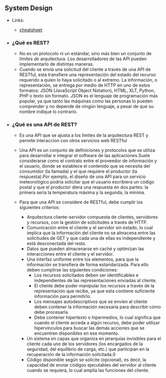 ## System Design 

- Links:
    + [cheatsheet](https://gist.github.com/vasanthk/485d1c25737e8e72759f)
  

- ### ¿Qué es REST?
  * No es un protocolo ni un estándar, sino más bien un conjunto de límites de arquitectura. Los desarrolladores de las API pueden implementarlo de distintas maneras.
  * Cuando se envía una solicitud del cliente a través de una API de RESTful, esta transfiere una representación del estado del recurso requerido a quien lo haya solicitado o al extremo. La información, o representación, se entrega por medio de HTTP en uno de estos formatos: JSON (JavaScript Object Notation), HTML, XLT, Python, PHP o texto sin formato. JSON es el lenguaje de programación más popular, ya que tanto las máquinas como las personas lo pueden comprender y no depende de ningún lenguaje, a pesar de que su nombre indique lo contrario.

- ### ¿Qué es una API de REST?
  * Es una API que se ajusta a los limites de la arquitectura REST y permite interaccion con otros servicios web RESTful
  * Una API es un conjunto de definiciones y protocolos que se utiliza para desarrollar e integrar el software de las aplicaciones.Suele considerarse como el contrato entre el proveedor de información y el usuario, donde se establece el contenido que se necesita del consumidor (la llamada) y el que requiere el productor (la respuesta).Por ejemplo, el diseño de una API para un servicio meteorológico podría solicitar que el usuario escribiera un código postal y que el productor diera una respuesta en dos partes: la primera sería la temperatura máxima y la segunda, la mínima.
  * Para que una API se considere de RESTful, debe cumplir los siguientes criterios:

    - Arquitectura cliente-servidor compuesta de clientes, servidores y recursos, con la gestión de solicitudes a través de HTTP.
    - Comunicación entre el cliente y el servidor sin estado, lo cual implica que la información del cliente no se almacena entre las solicitudes de GET y que cada una de ellas es independiente y está desconectada del resto.
    - Datos que pueden almacenarse en caché y optimizan las interacciones entre el cliente y el servidor.
    - Una interfaz uniforme entre los elementos, para que la información se transfiera de forma estandarizada. Para ello deben cumplirse las siguientes condiciones:
      * Los recursos solicitados deben ser identificables e independientes de las representaciones enviadas al cliente.
      * El cliente debe poder manipular los recursos a través de la representación que recibe, ya que esta contiene suficiente información para permitirlo.
      * Los mensajes autodescriptivos que se envíen al cliente deben contener la información necesaria para describir cómo debe procesarla.
      * Debe contener hipertexto o hipermedios, lo cual significa que cuando el cliente acceda a algún recurso, debe poder utilizar hipervínculos para buscar las demás acciones que se encuentren disponibles en ese momento.
    - Un sistema en capas que organiza en jerarquías invisibles para el cliente cada uno de los servidores (los encargados de la seguridad, del equilibrio de carga, etc.) que participan en la recuperación de la información solicitada.0
    - Código disponible según se solicite (opcional), es decir, la capacidad de enviar códigos ejecutables del servidor al cliente cuando se requiera, lo cual amplía las funciones del cliente. 
